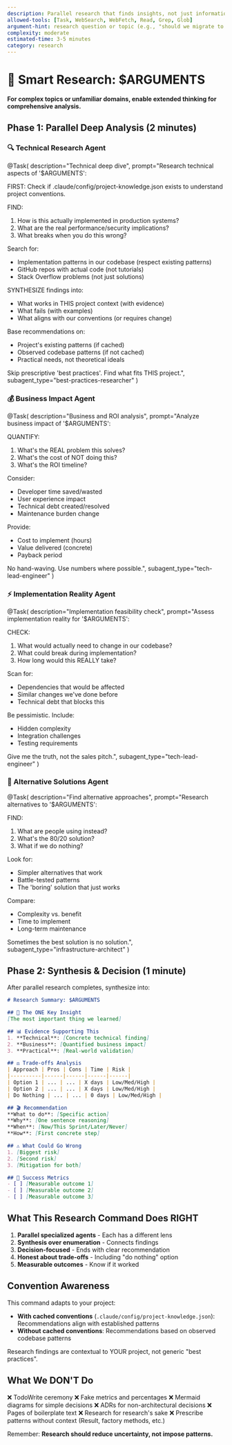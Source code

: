 ```yaml
---
description: Parallel research that finds insights, not just information
allowed-tools: [Task, WebSearch, WebFetch, Read, Grep, Glob]
argument-hint: research question or topic (e.g., "should we migrate to .NET 9", "best auth pattern for multi-tenant")
complexity: moderate
estimated-time: 3-5 minutes
category: research
---
```


# 🧠 Smart Research: $ARGUMENTS

**For complex topics or unfamiliar domains, enable extended thinking for comprehensive analysis.**

## Phase 1: Parallel Deep Analysis (2 minutes)

### 🔍 Technical Research Agent
@Task(
  description="Technical deep dive",
  prompt="Research technical aspects of '$ARGUMENTS':

  FIRST: Check if .claude/config/project-knowledge.json exists to understand project conventions.

  FIND:
  1. How is this actually implemented in production systems?
  2. What are the real performance/security implications?
  3. What breaks when you do this wrong?

  Search for:
  - Implementation patterns in our codebase (respect existing patterns)
  - GitHub repos with actual code (not tutorials)
  - Stack Overflow problems (not just solutions)

  SYNTHESIZE findings into:
  - What works in THIS project context (with evidence)
  - What fails (with examples)
  - What aligns with our conventions (or requires change)

  Base recommendations on:
  - Project's existing patterns (if cached)
  - Observed codebase patterns (if not cached)
  - Practical needs, not theoretical ideals

  Skip prescriptive 'best practices'. Find what fits THIS project.",
  subagent_type="best-practices-researcher"
)

### 💰 Business Impact Agent
@Task(
  description="Business and ROI analysis",
  prompt="Analyze business impact of '$ARGUMENTS':
  
  QUANTIFY:
  1. What's the REAL problem this solves?
  2. What's the cost of NOT doing this?
  3. What's the ROI timeline?
  
  Consider:
  - Developer time saved/wasted
  - User experience impact
  - Technical debt created/resolved
  - Maintenance burden change
  
  Provide:
  - Cost to implement (hours)
  - Value delivered (concrete)
  - Payback period
  
  No hand-waving. Use numbers where possible.",
  subagent_type="tech-lead-engineer"
)

### ⚡ Implementation Reality Agent
@Task(
  description="Implementation feasibility check",
  prompt="Assess implementation reality for '$ARGUMENTS':
  
  CHECK:
  1. What would actually need to change in our codebase?
  2. What could break during implementation?
  3. How long would this REALLY take?
  
  Scan for:
  - Dependencies that would be affected
  - Similar changes we've done before
  - Technical debt that blocks this
  
  Be pessimistic. Include:
  - Hidden complexity
  - Integration challenges  
  - Testing requirements
  
  Give me the truth, not the sales pitch.",
  subagent_type="tech-lead-engineer"
)

### 🔄 Alternative Solutions Agent
@Task(
  description="Find alternative approaches",
  prompt="Research alternatives to '$ARGUMENTS':
  
  FIND:
  1. What are people using instead?
  2. What's the 80/20 solution?
  3. What if we do nothing?
  
  Look for:
  - Simpler alternatives that work
  - Battle-tested patterns
  - The 'boring' solution that just works
  
  Compare:
  - Complexity vs. benefit
  - Time to implement
  - Long-term maintenance
  
  Sometimes the best solution is no solution.",
  subagent_type="infrastructure-architect"
)

## Phase 2: Synthesis & Decision (1 minute)

After parallel research completes, synthesize into:

```markdown
# Research Summary: $ARGUMENTS

## 🎯 The ONE Key Insight
[The most important thing we learned]

## 📊 Evidence Supporting This
1. **Technical**: [Concrete technical finding]
2. **Business**: [Quantified business impact]  
3. **Practical**: [Real-world validation]

## ⚖️ Trade-offs Analysis
| Approach | Pros | Cons | Time | Risk |
|----------|------|------|------|------|
| Option 1 | ... | ... | X days | Low/Med/High |
| Option 2 | ... | ... | X days | Low/Med/High |
| Do Nothing | ... | ... | 0 days | Low/Med/High |

## 🎬 Recommendation
**What to do**: [Specific action]
**Why**: [One sentence reasoning]
**When**: [Now/This Sprint/Later/Never]
**How**: [First concrete step]

## ⚠️ What Could Go Wrong
1. [Biggest risk]
2. [Second risk]
3. [Mitigation for both]

## 📏 Success Metrics
- [ ] [Measurable outcome 1]
- [ ] [Measurable outcome 2]
- [ ] [Measurable outcome 3]
```

## What This Research Command Does RIGHT

1. **Parallel specialized agents** - Each has a different lens
2. **Synthesis over enumeration** - Connects findings
3. **Decision-focused** - Ends with clear recommendation
4. **Honest about trade-offs** - Including "do nothing" option
5. **Measurable outcomes** - Know if it worked

## Convention Awareness

This command adapts to your project:
- **With cached conventions** (`.claude/config/project-knowledge.json`): Recommendations align with established patterns
- **Without cached conventions**: Recommendations based on observed codebase patterns

Research findings are contextual to YOUR project, not generic "best practices".

## What We DON'T Do

❌ TodoWrite ceremony
❌ Fake metrics and percentages
❌ Mermaid diagrams for simple decisions
❌ ADRs for non-architectural decisions
❌ Pages of boilerplate text
❌ Research for research's sake
❌ Prescribe patterns without context (Result<T>, factory methods, etc.)

Remember: **Research should reduce uncertainty, not impose patterns.**